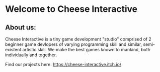 # Welcome to Cheese Interactive


## About us:
Cheese Interactive is a tiny game development "studio" comprised of 2 beginner game devlopers of varying programming skill and similar, semi-existent artistic skill. We make the best games known to mankind, both individually and together. 

Find our projects here:
https://cheese-interactive.itch.io/
<!--

**Here are some ideas to get you started:**

🙋‍♀️ A short introduction - what is your organization all about?
🌈 Contribution guidelines - how can the community get involved?
👩‍💻 Useful resources - where can the community find your docs? Is there anything else the community should know?
🍿 Fun facts - what does your team eat for breakfast?
🧙 Remember, you can do mighty things with the power of [Markdown](https://docs.github.com/github/writing-on-github/getting-started-with-writing-and-formatting-on-github/basic-writing-and-formatting-syntax)
-->

